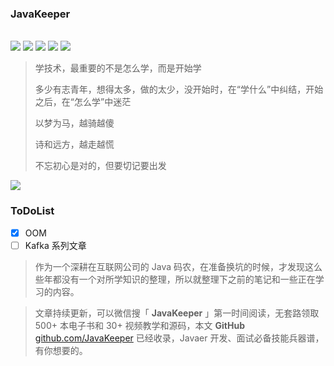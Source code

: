 ### JavaKeeper

<p>
<br >
<img src="https://img.shields.io/badge/language-Java-blue.svg">
<img src="https://img.shields.io/badge/platform-Linux-red.svg">
<a href="https://juejin.im/user/5b8f1d426fb9a019d7477421"><img src="https://img.shields.io/badge/%E6%8E%98%E9%87%91-@lazyegg-FFA500.svg?style=flat&colorA=1970fe"></a>
<a href="https://www.lazyegg.net"><img src="https://img.shields.io/badge/Blog-lazyegg-80d4f9.svg?style=flat"></a>
<a href="https://blog.csdn.net/u011870547"><img src="https://img.shields.io/badge/CSDN-@大新之助-fd6f32.svg?style=flat&colorA=B22222"></a>
</p>

> 学技术，最重要的不是怎么学，而是开始学
>
> 多少有志青年，想得太多，做的太少，没开始时，在“学什么”中纠结，开始之后，在“怎么学”中迷茫
>
> 以梦为马，越骑越傻
>
> 诗和远方，越走越慌
>
> 不忘初心是对的，但要切记要出发

![](https://cdn.jsdelivr.net/gh/Jstarfish/picBed/img/20200907141047.png)

### ToDoList

- [x] OOM
- [ ] Kafka 系列文章

> 作为一个深耕在互联网公司的 Java 码农，在准备换坑的时候，才发现这么些年都没有一个对所学知识的整理，所以就整理下之前的笔记和一些正在学习的内容。

> 文章持续更新，可以微信搜「 **JavaKeeper** 」第一时间阅读，无套路领取 500+ 本电子书和 30+ 视频教学和源码，本文 **GitHub** [github.com/JavaKeeper](https://github.com/Jstarfish/JavaKeeper) 已经收录，Javaer 开发、面试必备技能兵器谱，有你想要的。

